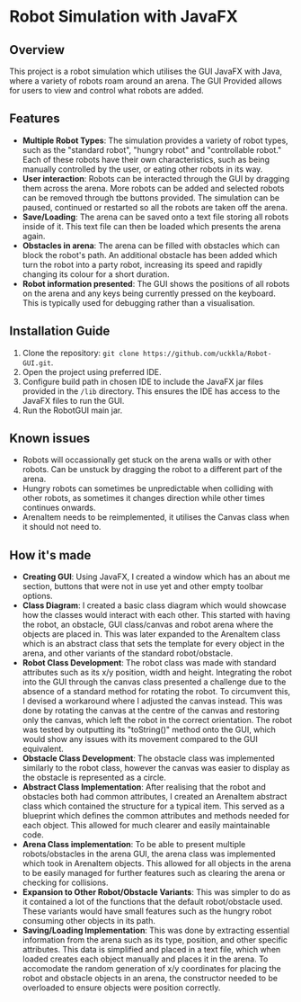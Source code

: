 # Robot Simulation with JavaFX

## Overview
This project is a robot simulation which utilises the GUI JavaFX with Java, where a variety of robots roam around an arena.
The GUI Provided allows for users to view and control what robots are added.

## Features
- **Multiple Robot Types**: The simulation provides a variety of robot types, such as the "standard robot", "hungry robot" and "controllable robot." Each of these robots have their own characteristics, such as being manually controlled by the user, or eating other robots in its way.
- **User interaction**: Robots can be interacted through the GUI by dragging them across the arena. More robots can be added and selected robots can be removed through tbe buttons provided. The simulation can be paused, continued or restarted so all the robots are taken off the arena.
- **Save/Loading**: The arena can be saved onto a text file storing all robots inside of it. This text file can then be loaded which presents the arena again.
- **Obstacles in arena**: The arena can be filled with obstacles which can block the robot's path. An additional obstacle has been added which turn the robot into a party robot, increasing its speed and rapidly changing its colour for a short duration.
- **Robot information presented**: The GUI shows the positions of all robots on the arena and any keys being currently pressed on the keyboard. This is typically used for debugging rather than a visualisation.

## Installation Guide
1. Clone the repository: `git clone https://github.com/uckkla/Robot-GUI.git`.
2. Open the project using preferred IDE.
3. Configure build path in chosen IDE to include the JavaFX jar files provided in the `/lib` directory. This ensures the IDE has access to the JavaFX files to run the GUI.
4. Run the RobotGUI main jar.

## Known issues
- Robots will occassionally get stuck on the arena walls or with other robots. Can be unstuck by dragging the robot to a different part of the arena.
- Hungry robots can sometimes be unpredictable when colliding with other robots, as sometimes it changes direction while other times continues onwards.
- ArenaItem needs to be reimplemented, it utilises the Canvas class when it should not need to.

## How it's made
- **Creating GUI**: Using JavaFX, I created a window which has an about me section, buttons that were not in use yet and other empty toolbar options.
- **Class Diagram**: I created a basic class diagram which would showcase how the classes would interact with each other. This started with having the robot, an obstacle, GUI class/canvas and robot arena where the objects are placed in. This was later expanded to the ArenaItem class which is an abstract class that sets the template for every object in the arena, and other variants of the standard robot/obstacle.
- **Robot Class Development**: The robot class was made with standard attributes such as its x/y position, width and height. Integrating the robot into the GUI through the canvas class presented a challenge due to the absence of a standard method for rotating the robot. To circumvent this, I devised a workaround where I adjusted the canvas instead. This was done by rotating the canvas at the centre of the canvas and restoring only the canvas, which left the robot in the correct orientation. The robot was tested by outputting its "toString()" method onto the GUI, which would show any issues with its movement compared to the GUI equivalent.
- **Obstacle Class Development**: The obstacle class was implemented similarly to the robot class, however the canvas was easier to display as the obstacle is represented as a circle.
- **Abstract Class Implementation**: After realising that the robot and obstacles both had common attributes, I created an ArenaItem abstract class which contained the structure for a typical item. This served as a blueprint which defines the common attributes and methods needed for each object. This allowed for much clearer and easily maintainable code.
- **Arena Class implementation**: To be able to present multiple robots/obstacles in the arena GUI, the arena class was implemented which took in ArenaItem objects. This allowed for all objects in the arena to be easily managed for further features such as clearing the arena or checking for collisions.
- **Expansion to Other Robot/Obstacle Variants**: This was simpler to do as it contained a lot of the functions that the default robot/obstacle used. These variants would have small features such as the hungry robot consuming other objects in its path.
- **Saving/Loading Implementation**: This was done by extracting essential information from the arena such as its type, position, and other specific attributes. This data is simplified and placed in a text file, which when loaded creates each object manually and places it in the arena. To accomodate the random generation of x/y coordinates for placing the robot and obstacle objects in an arena, the constructor needed to be overloaded to ensure objects were position correctly.
